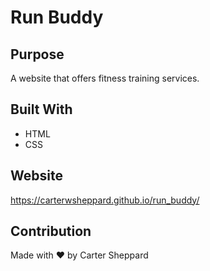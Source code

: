 # Run Buddy

## Purpose
A website that offers fitness training services.

## Built With
* HTML
* CSS

## Website
https://carterwsheppard.github.io/run_buddy/

## Contribution
Made with ❤️ by Carter Sheppard 
